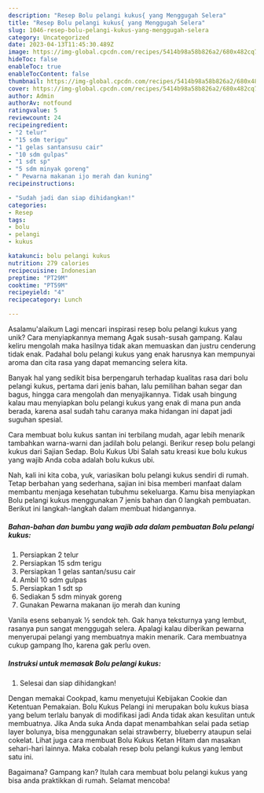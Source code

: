 ```yaml
---
description: "Resep Bolu pelangi kukus{ yang Menggugah Selera"
title: "Resep Bolu pelangi kukus{ yang Menggugah Selera"
slug: 1046-resep-bolu-pelangi-kukus-yang-menggugah-selera
category: Uncategorized
date: 2023-04-13T11:45:30.489Z
image: https://img-global.cpcdn.com/recipes/5414b98a58b826a2/680x482cq70/bolu-pelangi-kukus-foto-resep-utama.jpg
hideToc: false
enableToc: true
enableTocContent: false
thumbnail: https://img-global.cpcdn.com/recipes/5414b98a58b826a2/680x482cq70/bolu-pelangi-kukus-foto-resep-utama.jpg
cover: https://img-global.cpcdn.com/recipes/5414b98a58b826a2/680x482cq70/bolu-pelangi-kukus-foto-resep-utama.jpg
author: Admin
authorAv: notfound
ratingvalue: 5
reviewcount: 24
recipeingredient:
- "2 telur"
- "15 sdm terigu"
- "1 gelas santansusu cair"
- "10 sdm gulpas"
- "1 sdt sp"
- "5 sdm minyak goreng"
- " Pewarna makanan ijo merah dan kuning"
recipeinstructions:

- "Sudah jadi dan siap dihidangkan!"
categories:
- Resep
tags:
- bolu
- pelangi
- kukus

katakunci: bolu pelangi kukus 
nutrition: 279 calories
recipecuisine: Indonesian
preptime: "PT29M"
cooktime: "PT59M"
recipeyield: "4"
recipecategory: Lunch

---
```



Asalamu'alaikum Lagi mencari inspirasi resep bolu pelangi kukus yang unik? Cara menyiapkannya memang Agak susah-susah gampang. Kalau keliru mengolah maka hasilnya tidak akan memuaskan dan justru cenderung tidak enak. Padahal bolu pelangi kukus yang enak harusnya kan mempunyai aroma dan cita rasa yang dapat memancing selera kita.


Banyak hal yang sedikit bisa berpengaruh terhadap kualitas rasa dari bolu pelangi kukus, pertama dari jenis bahan, lalu pemilihan bahan segar dan bagus, hingga cara mengolah dan menyajikannya. Tidak usah bingung kalau mau menyiapkan bolu pelangi kukus yang enak di mana pun anda berada, karena asal sudah tahu caranya maka hidangan ini dapat jadi suguhan spesial.

Cara membuat bolu kukus santan ini terbilang mudah, agar lebih menarik tambahkan warna-warni dan jadilah bolu pelangi. Berikur resep bolu pelangi kukus dari Sajian Sedap. Bolu Kukus Ubi Salah satu kreasi kue bolu kukus yang wajib Anda coba adalah bolu kukus ubi.


Nah, kali ini kita coba, yuk, variasikan bolu pelangi kukus sendiri di rumah. Tetap berbahan yang sederhana, sajian ini bisa memberi manfaat dalam membantu menjaga kesehatan tubuhmu sekeluarga. Kamu bisa menyiapkan Bolu pelangi kukus menggunakan 7 jenis bahan dan 0 langkah pembuatan. Berikut ini langkah-langkah dalam membuat hidangannya.

<!--inarticleads1-->

##### Bahan-bahan dan bumbu yang wajib ada dalam pembuatan Bolu pelangi kukus:

1. Persiapkan 2 telur
1. Persiapkan 15 sdm terigu
1. Persiapkan 1 gelas santan/susu cair
1. Ambil 10 sdm gulpas
1. Persiapkan 1 sdt sp
1. Sediakan 5 sdm minyak goreng
1. Gunakan  Pewarna makanan ijo merah dan kuning


Vanila esens sebanyak ½ sendok teh. Gak hanya teksturnya yang lembut, rasanya pun sangat menggugah selera. Apalagi kalau diberikan pewarna menyerupai pelangi yang membuatnya makin menarik. Cara membuatnya cukup gampang lho, karena gak perlu oven. 

<!--inarticleads2-->

##### Instruksi untuk memasak Bolu pelangi kukus:


1. Selesai dan siap dihidangkan!

Dengan memakai Cookpad, kamu menyetujui Kebijakan Cookie dan Ketentuan Pemakaian. Bolu Kukus Pelangi ini merupakan bolu kukus biasa yang belum terlalu banyak di modifikasi jadi Anda tidak akan kesulitan untuk membuatnya. Jika Anda suka Anda dapat menambahkan selai pada setiap layer bolunya, bisa menggunakan selai strawberry, blueberry ataupun selai cokelat. Lihat juga cara membuat Bolu Kukus Ketan Hitam dan masakan sehari-hari lainnya. Maka cobalah resep bolu pelangi kukus yang lembut satu ini. 

Bagaimana? Gampang kan? Itulah cara membuat bolu pelangi kukus yang bisa anda praktikkan di rumah. Selamat mencoba!
